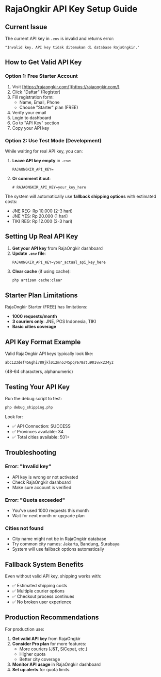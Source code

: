 # RajaOngkir API Key Setup Guide

## Current Issue
The current API key in `.env` is invalid and returns error:
```
"Invalid key. API key tidak ditemukan di database RajaOngkir."
```

## How to Get Valid API Key

### Option 1: Free Starter Account
1. Visit [https://rajaongkir.com/](https://rajaongkir.com/)
2. Click "Daftar" (Register)
3. Fill registration form:
   - Name, Email, Phone
   - Choose "Starter" plan (FREE)
4. Verify your email
5. Login to dashboard
6. Go to "API Key" section
7. Copy your API key

### Option 2: Use Test Mode (Development)
While waiting for real API key, you can:

1. **Leave API key empty** in `.env`:
   ```env
   RAJAONGKIR_API_KEY=
   ```
   
2. **Or comment it out**:
   ```env
   # RAJAONGKIR_API_KEY=your_key_here
   ```

The system will automatically use **fallback shipping options** with estimated costs:
- JNE REG: Rp 10.000 (2-3 hari)
- JNE YES: Rp 20.000 (1 hari) 
- TIKI REG: Rp 12.000 (2-3 hari)

## Setting Up Real API Key

1. **Get your API key** from RajaOngkir dashboard
2. **Update `.env` file**:
   ```env
   RAJAONGKIR_API_KEY=your_actual_api_key_here
   ```
3. **Clear cache** (if using cache):
   ```bash
   php artisan cache:clear
   ```

## Starter Plan Limitations

RajaOngkir Starter (FREE) has limitations:
- **1000 requests/month**
- **3 couriers only**: JNE, POS Indonesia, TIKI
- **Basic cities coverage**

## API Key Format Example
Valid RajaOngkir API keys typically look like:
```
abc123def456ghi789jkl012mno345pqr678stu901vwx234yz
```
(48-64 characters, alphanumeric)

## Testing Your API Key

Run the debug script to test:
```bash
php debug_shipping.php
```

Look for:
- ✅ API Connection: SUCCESS
- ✅ Provinces available: 34
- ✅ Total cities available: 501+

## Troubleshooting

### Error: "Invalid key"
- API key is wrong or not activated
- Check RajaOngkir dashboard
- Make sure account is verified

### Error: "Quota exceeded"
- You've used 1000 requests this month
- Wait for next month or upgrade plan

### Cities not found
- City name might not be in RajaOngkir database
- Try common city names: Jakarta, Bandung, Surabaya
- System will use fallback options automatically

## Fallback System Benefits

Even without valid API key, shipping works with:
- ✅ Estimated shipping costs
- ✅ Multiple courier options  
- ✅ Checkout process continues
- ✅ No broken user experience

## Production Recommendations

For production use:
1. **Get valid API key** from RajaOngkir
2. **Consider Pro plan** for more features:
   - More couriers (J&T, SiCepat, etc.)
   - Higher quota
   - Better city coverage
3. **Monitor API usage** in RajaOngkir dashboard
4. **Set up alerts** for quota limits